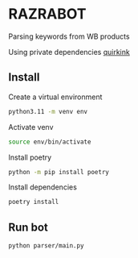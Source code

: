 # RAZRABOT

Parsing keywords from WB products

Using private dependencies [quirkink](https://github.com/Quirkink)


## Install

Create a virtual environment

```bash
python3.11 -m venv env
```

Activate venv

```bash
source env/bin/activate
```

Install poetry

```bash
python -m pip install poetry
```

Install dependencies

```bash
poetry install
```

## Run bot

```bash
python parser/main.py
```
